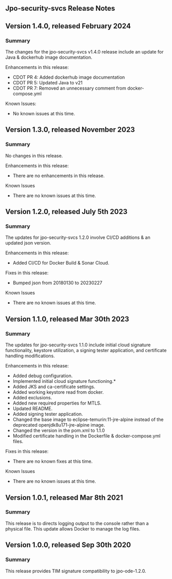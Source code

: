 Jpo-security-svcs Release Notes
----------------------------

Version 1.4.0, released February 2024
----------------------------------------

### **Summary**
The changes for the jpo-security-svcs v1.4.0 release include an update for Java & dockerhub image documentation.

Enhancements in this release:
- CDOT PR 4: Added dockerhub image documentation
- CDOT PR 5: Updated Java to v21
- CDOT PR 7: Removed an unnecessary comment from docker-compose.yml

Known Issues:
- No known issues at this time.


Version 1.3.0, released November 2023
----------------------------------------
### **Summary**
No changes in this release.

Enhancements in this release:
- There are no enhancements in this release.

Known Issues
- There are no known issues at this time.


Version 1.2.0, released July 5th 2023
----------------------------------------

### **Summary**
The updates for jpo-security-svcs 1.2.0 involve CI/CD additions & an updated json version.

Enhancements in this release:
- Added CI/CD for Docker Build & Sonar Cloud.

Fixes in this release:
- Bumped json from 20180130 to 20230227

Known Issues
- There are no known issues at this time.

Version 1.1.0, released Mar 30th 2023
----------------------------------------

### **Summary**
The updates for jpo-security-svcs 1.1.0 include initial cloud signature functionality, keystore utilization, a signing tester application, and certificate handling modifications.

Enhancements in this release:
-	Added debug configuration.
-	Implemented initial cloud signature functioning.*
-	Added JKS and ca-certificate settings.
-	Added working keystore read from docker.
-	Added exclusions.
-	Added new required properties for MTLS.
-	Updated README.
-	Added signing tester application.
-	Changed the base image to eclipse-temurin:11-jre-alpine instead of the deprecated openjdk8u171-jre-alpine image.
-	Changed the version in the pom.xml to 1.1.0
-	Modified certificate handling in the Dockerfile & docker-compose.yml files.

Fixes in this release:
- There are no known fixes at this time.

Known Issues
- There are no known issues at this time.

Version 1.0.1, released Mar 8th 2021
----------------------------------------

### **Summary**
This release is to directs logging output to the console rather than a physical file. This update allows Docker to manage the log files.

Version 1.0.0, released Sep 30th 2020
----------------------------------------

### **Summary**
This release provides TIM signature compatibility to jpo-ode-1.2.0.
